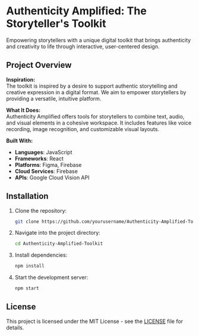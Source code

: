 # Authenticity Amplified: The Storyteller's Toolkit

Empowering storytellers with a unique digital toolkit that brings authenticity and creativity to life through interactive, user-centered design.

## Project Overview

**Inspiration:**  
The toolkit is inspired by a desire to support authentic storytelling and creative expression in a digital format. We aim to empower storytellers by providing a versatile, intuitive platform.

**What It Does:**  
Authenticity Amplified offers tools for storytellers to combine text, audio, and visual elements in a cohesive workspace. It includes features like voice recording, image recognition, and customizable visual layouts.

**Built With:**  
- **Languages**: JavaScript
- **Frameworks**: React
- **Platforms**: Figma, Firebase
- **Cloud Services**: Firebase
- **APIs**: Google Cloud Vision API

## Installation

1. Clone the repository:
   ```bash
   git clone https://github.com/yourusername/Authenticity-Amplified-Toolkit.git
   ```
2. Navigate into the project directory:
   ```bash
   cd Authenticity-Amplified-Toolkit
   ```
3. Install dependencies:
   ```bash
   npm install
   ```
4. Start the development server:
   ```bash
   npm start
   ```

## License
This project is licensed under the MIT License - see the [LICENSE](LICENSE) file for details.
